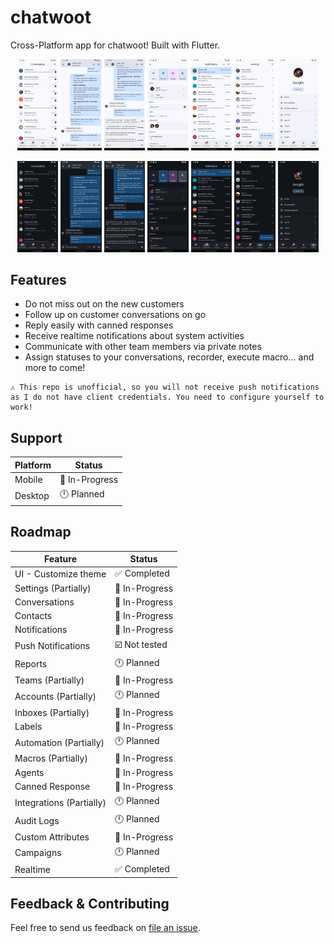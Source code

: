 # chatwoot

Cross-Platform app for chatwoot! Built with Flutter.

<p align="center">
    <img src=".github/screenshots/Screenshot_1737610865.png" style="width:13%" />
    <img src=".github/screenshots/Screenshot_1737610873.png" style="width:13%" />
    <img src=".github/screenshots/Screenshot_1737610884.png" style="width:13%" />
    <img src=".github/screenshots/Screenshot_1737692754.png" style="width:13%" />
    <img src=".github/screenshots/Screenshot_1737610898.png" style="width:13%" />
    <img src=".github/screenshots/Screenshot_1737610901.png" style="width:13%" />
    <img src=".github/screenshots/Screenshot_1737610903.png" style="width:13%" />
</p>

<p align="center">
    <img src=".github/screenshots/Screenshot_1737610913.png" style="width:13%" />
    <img src=".github/screenshots/Screenshot_1737610920.png" style="width:13%" />
    <img src=".github/screenshots/Screenshot_1737610926.png" style="width:13%" />
    <img src=".github/screenshots/Screenshot_1737692767.png" style="width:13%" />
    <img src=".github/screenshots/Screenshot_1737610932.png" style="width:13%" />
    <img src=".github/screenshots/Screenshot_1737610934.png" style="width:13%" />
    <img src=".github/screenshots/Screenshot_1737610936.png" style="width:13%" />
</p>

## Features

- Do not miss out on the new customers
- Follow up on customer conversations on go
- Reply easily with canned responses
- Receive realtime notifications about system activities
- Communicate with other team members via private notes
- Assign statuses to your conversations, recorder, execute macro... and more to come!

```
⚠️ This repo is unofficial, so you will not receive push notifications as I do not have client credentials. You need to configure yourself to work!
```

## Support

| Platform | Status         |
| -------- | -------------- |
| Mobile   | 💪 In-Progress |
| Desktop  | 🕛 Planned     |

## Roadmap

| Feature                  | Status         |
| ------------------------ | -------------- |
| UI - Customize theme     | ✅ Completed   |
| Settings (Partially)     | 💪 In-Progress |
| Conversations            | 💪 In-Progress |
| Contacts                 | 💪 In-Progress |
| Notifications            | 💪 In-Progress |
| Push Notifications       | ☑️ Not tested  |
| Reports                  | 🕛 Planned     |
| Teams (Partially)        | 💪 In-Progress |
| Accounts (Partially)     | 🕛 Planned     |
| Inboxes (Partially)      | 💪 In-Progress |
| Labels                   | 💪 In-Progress |
| Automation (Partially)   | 🕛 Planned     |
| Macros (Partially)       | 💪 In-Progress |
| Agents                   | 💪 In-Progress |
| Canned Response          | 💪 In-Progress |
| Integrations (Partially) | 🕛 Planned     |
| Audit Logs               | 🕛 Planned     |
| Custom Attributes        | 💪 In-Progress |
| Campaigns                | 🕛 Planned     |
| Realtime                 | ✅ Completed   |

## Feedback & Contributing

Feel free to send us feedback on [file an issue](https://github.com/trongtindev/chatwoot-flutter/issues).
